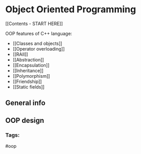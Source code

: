 # Object Oriented Programming 

[[Contents - START HERE]]

OOP features of C++ language: 
* [[Classes and objects]]
* [[Operator overloading]]
* [[RAII]]
* [[Abstraction]]
* [[Encapsulation]]
* [[Inheritance]]
* [[Polymorphism]]
* [[Friendship]]
* [[Static fields]]

## General info 

## OOP design 

### Tags:
#oop
